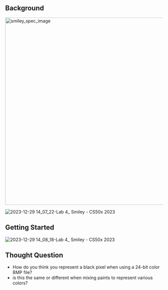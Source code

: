## Background
<img width="600" alt="smiley_spec_image" src="https://github.com/BearMSU/edX-Harvard-CS50-Introduction-to-Computer-Science/assets/65471994/c1503bf9-68d1-4d35-8471-bdcaf0df3bad">

![2023-12-29 14_07_22-Lab 4_ Smiley - CS50x 2023](https://github.com/BearMSU/edX-Harvard-CS50-Introduction-to-Computer-Science/assets/65471994/9faf5d3e-dd2f-4cce-bffd-f32586934dd2)


## Getting Started

![2023-12-29 14_08_18-Lab 4_ Smiley - CS50x 2023](https://github.com/BearMSU/edX-Harvard-CS50-Introduction-to-Computer-Science/assets/65471994/2e5d40b9-71db-4b59-a887-c90594153b9e)

## Thought Question
  - How do you think you represent a black pixel when using a 24-bit color BMP file?
  - is this the same or different when mixing paints to represent various colors?
